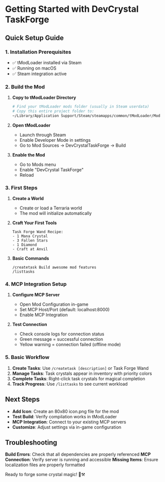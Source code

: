 # Getting Started with DevCrystal TaskForge

## Quick Setup Guide

### 1. Installation Prerequisites
- ✅ tModLoader installed via Steam
- ✅ Running on macOS
- ✅ Steam integration active

### 2. Build the Mod

1. **Copy to tModLoader Directory**
   ```bash
   # Find your tModLoader mods folder (usually in Steam userdata)
   # Copy this entire project folder to:
   ~/Library/Application Support/Steam/steamapps/common/tModLoader/ModSources/DevCrystalTaskForge
   ```

2. **Open tModLoader**
   - Launch through Steam
   - Enable Developer Mode in settings
   - Go to Mod Sources → DevCrystalTaskForge → Build

3. **Enable the Mod**
   - Go to Mods menu
   - Enable "DevCrystal TaskForge"
   - Reload

### 3. First Steps

1. **Create a World**
   - Create or load a Terraria world
   - The mod will initialize automatically

2. **Craft Your First Tools**
   ```
   Task Forge Wand Recipe:
   - 1 Mana Crystal
   - 3 Fallen Stars  
   - 1 Diamond
   - Craft at Anvil
   ```

3. **Basic Commands**
   ```
   /createtask Build awesome mod features
   /listtasks
   ```

### 4. MCP Integration Setup

1. **Configure MCP Server**
   - Open Mod Configuration in-game
   - Set MCP Host/Port (default: localhost:8000)
   - Enable MCP Integration

2. **Test Connection**
   - Check console logs for connection status
   - Green message = successful connection
   - Yellow warning = connection failed (offline mode)

### 5. Basic Workflow

1. **Create Tasks**: Use `/createtask [description]` or Task Forge Wand
2. **Manage Tasks**: Task crystals appear in inventory with priority colors
3. **Complete Tasks**: Right-click task crystals for magical completion
4. **Track Progress**: Use `/listtasks` to see current workload

## Next Steps

- **Add Icon**: Create an 80x80 icon.png file for the mod
- **Test Build**: Verify compilation works in tModLoader
- **MCP Integration**: Connect to your existing MCP servers
- **Customize**: Adjust settings via in-game configuration

## Troubleshooting

**Build Errors**: Check that all dependencies are properly referenced
**MCP Connection**: Verify server is running and accessible
**Missing Items**: Ensure localization files are properly formatted

Ready to forge some crystal magic! 🔮⚒️